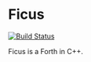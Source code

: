 # Ficus

[![Build Status](https://travis-ci.org/Dzol/ficus.svg?branch=master)](https://travis-ci.org/Dzol/ficus)

Ficus is a Forth in C++.
